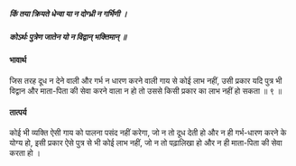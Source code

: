 ##### किं तया क्रियते धेन्वा या न दोग्ध्री न गर्भिणी ।
##### कोऽर्थः पुत्रेण जातेन यो न विद्वान् भक्तिमान् ॥

#### भावार्थ

जिस तरह दूध न देने वाली और गर्भ न धारण करने वाली गाय से कोई लाभ नहीं, उसी प्रकार यदि पुत्र भी विद्वान और माता-पिता की सेवा करने वाला न हो तो उससे किसी प्रकार का लाभ नहीं हो सकता ॥ ९ ॥

#### तात्पर्य

कोई भी व्यक्ति ऐसी गाय को पालना पसंद नहीं करेगा, जो न तो दूध देती हो और न ही गर्भ-धारण करने के योग्य हो, इसी प्रकार ऐसे पुत्र से भी कोई लाभ नहीं, जो न तो पढ़ालिखा हो और न ही माता-पिता की सेवा करता हो ।